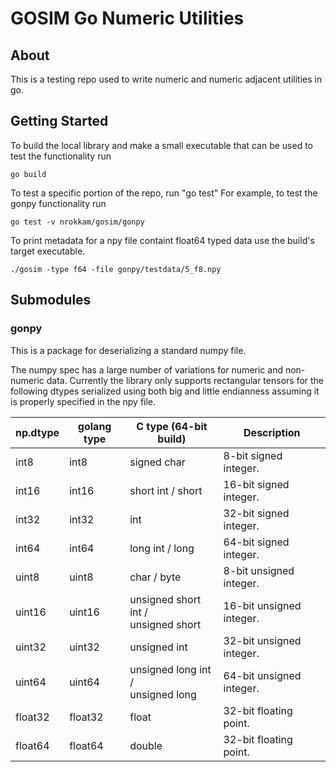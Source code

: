 # GOSIM Go Numeric Utilities

## About
This is a testing repo used to write numeric and numeric adjacent utilities in go.

## Getting Started
To build the local library and make a small executable that can be used to test the functionality run
```
go build
```

To test a specific portion of the repo, run "go test" For example, to test the gonpy functionality run

```
go test -v nrokkam/gosim/gonpy
```

To print metadata for a npy file containt float64 typed data use the build's target executable.
```
./gosim -type f64 -file gonpy/testdata/5_f8.npy
```

## Submodules
### gonpy
This is a package for deserializing a standard numpy file.

The numpy spec has a large number of variations for numeric and non-numeric data. Currently the library only supports rectangular tensors for the following dtypes serialized using both big and little endianness assuming it is properly specified in the npy file.

|np.dtype | golang type| C type (64-bit build) | Description |
|---------|------------|--------|-------------|
|int8 |int8 | signed char | 8-bit signed integer.  |
|int16 |int16 | short int / short | 16-bit signed integer.|
|int32 |int32 | int | 32-bit signed integer.|
|int64 |int64 | long int / long |64-bit signed integer.|
|uint8 |uint8 | char / byte | 8-bit unsigned integer.|
|uint16 |uint16 | unsigned short int /<br>unsigned short | 16-bit unsigned integer.|
|uint32 |uint32 | unsigned int | 32-bit unsigned integer.|
|uint64 |uint64 | unsigned long int /<br>unsigned long | 64-bit unsigned integer.|
|float32 |float32 | float | 32-bit floating point.|
|float64 |float64 | double | 32-bit floating point.|

